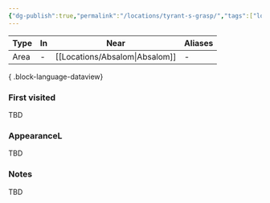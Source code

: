 ```yaml
---
{"dg-publish":true,"permalink":"/locations/tyrant-s-grasp/","tags":["location"],"dgShowLocalGraph":true,"noteIcon":"location","created":"2023-12-29T12:04:16.220+01:00","updated":"2024-01-10T00:14:38.249+01:00"}
---
```


| Type | In | Near        | Aliases |
| ---- | -- | ----------- | ------- |
| Area | \- | [[Locations/Absalom\|Absalom]] | \-      |

{ .block-language-dataview}
### First visited
TBD
### AppearanceL
TBD
### Notes
TBD